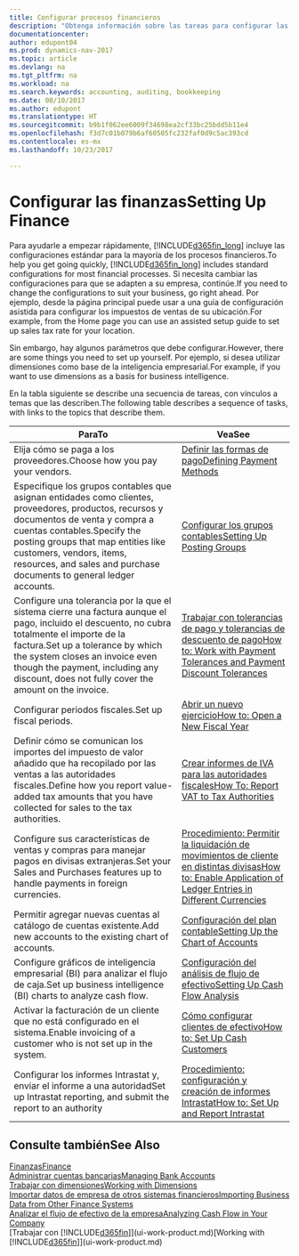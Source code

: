 ```yaml
---
title: Configurar procesos financieros
description: "Obtenga información sobre las tareas para configurar las finanzas en su empresa para adaptarse a todas sus necesidades de contabilidad o auditoría."
documentationcenter: 
author: edupont04
ms.prod: dynamics-nav-2017
ms.topic: article
ms.devlang: na
ms.tgt_pltfrm: na
ms.workload: na
ms.search.keywords: accounting, auditing, bookkeeping
ms.date: 08/10/2017
ms.author: edupont
ms.translationtype: HT
ms.sourcegitcommit: b9b1f062ee6009f34698ea2cf33bc25bdd5b11e4
ms.openlocfilehash: f3d7c01b079b6af60505fc232faf0d9c5ac393cd
ms.contentlocale: es-mx
ms.lasthandoff: 10/23/2017

---
```

# <a name="setting-up-finance"></a><span data-ttu-id="9eb77-103">Configurar las finanzas</span><span class="sxs-lookup"><span data-stu-id="9eb77-103">Setting Up Finance</span></span>
<span data-ttu-id="9eb77-104">Para ayudarle a empezar rápidamente, [!INCLUDE[d365fin_long](includes/d365fin_long_md.md)] incluye las configuraciones estándar para la mayoría de los procesos financieros.</span><span class="sxs-lookup"><span data-stu-id="9eb77-104">To help you get going quickly, [!INCLUDE[d365fin_long](includes/d365fin_long_md.md)] includes standard configurations for most financial processes.</span></span> <span data-ttu-id="9eb77-105">Si necesita cambiar las configuraciones para que se adapten a su empresa, continúe.</span><span class="sxs-lookup"><span data-stu-id="9eb77-105">If you need to change the configurations to suit your business, go right ahead.</span></span> <span data-ttu-id="9eb77-106">Por ejemplo, desde la página principal puede usar a una guía de configuración asistida para configurar los impuestos de ventas de su ubicación.</span><span class="sxs-lookup"><span data-stu-id="9eb77-106">For example, from the Home page you can use an assisted setup guide to set up sales tax rate for your location.</span></span>  

<span data-ttu-id="9eb77-107">Sin embargo, hay algunos parámetros que debe configurar.</span><span class="sxs-lookup"><span data-stu-id="9eb77-107">However, there are some things you need to set up yourself.</span></span> <span data-ttu-id="9eb77-108">Por ejemplo, si desea utilizar dimensiones como base de la inteligencia empresarial.</span><span class="sxs-lookup"><span data-stu-id="9eb77-108">For example, if you want to use dimensions as a basis for business intelligence.</span></span>  

<span data-ttu-id="9eb77-109">En la tabla siguiente se describe una secuencia de tareas, con vínculos a temas que las describen.</span><span class="sxs-lookup"><span data-stu-id="9eb77-109">The following table describes a sequence of tasks, with links to the topics that describe them.</span></span>

| <span data-ttu-id="9eb77-110">Para</span><span class="sxs-lookup"><span data-stu-id="9eb77-110">To</span></span> | <span data-ttu-id="9eb77-111">Vea</span><span class="sxs-lookup"><span data-stu-id="9eb77-111">See</span></span> |
| --- | --- |
| <span data-ttu-id="9eb77-112">Elija cómo se paga a los proveedores.</span><span class="sxs-lookup"><span data-stu-id="9eb77-112">Choose how you pay your vendors.</span></span> |[<span data-ttu-id="9eb77-113">Definir las formas de pago</span><span class="sxs-lookup"><span data-stu-id="9eb77-113">Defining Payment Methods</span></span>](finance-payment-methods.md) |
| <span data-ttu-id="9eb77-114">Especifique los grupos contables que asignan entidades como clientes, proveedores, productos, recursos y documentos de venta y compra a cuentas contables.</span><span class="sxs-lookup"><span data-stu-id="9eb77-114">Specify the posting groups that map entities like customers, vendors, items, resources, and sales and purchase documents to general ledger accounts.</span></span> |[<span data-ttu-id="9eb77-115">Configurar los grupos contables</span><span class="sxs-lookup"><span data-stu-id="9eb77-115">Setting Up Posting Groups</span></span>](finance-posting-groups.md)|
|<span data-ttu-id="9eb77-116">Configure una tolerancia por la que el sistema cierre una factura aunque el pago, incluido el descuento, no cubra totalmente el importe de la factura.</span><span class="sxs-lookup"><span data-stu-id="9eb77-116">Set up a tolerance by which the system closes an invoice even though the payment, including any discount, does not fully cover the amount on the invoice.</span></span>|[<span data-ttu-id="9eb77-117">Trabajar con tolerancias de pago y tolerancias de descuento de pago</span><span class="sxs-lookup"><span data-stu-id="9eb77-117">How to: Work with Payment Tolerances and Payment Discount Tolerances</span></span>](finance-payment-tolerance-and-payment-discount-tolerance.md)|
| <span data-ttu-id="9eb77-118">Configurar periodos fiscales.</span><span class="sxs-lookup"><span data-stu-id="9eb77-118">Set up fiscal periods.</span></span> |[<span data-ttu-id="9eb77-119">Abrir un nuevo ejercicio</span><span class="sxs-lookup"><span data-stu-id="9eb77-119">How to: Open a New Fiscal Year</span></span>](finance-how-open-new-fiscal-year.md) |
| <span data-ttu-id="9eb77-120">Definir cómo se comunican los importes del impuesto de valor añadido que ha recopilado por las ventas a las autoridades fiscales.</span><span class="sxs-lookup"><span data-stu-id="9eb77-120">Define how you report value-added tax amounts that you have collected for sales to the tax authorities.</span></span> |[<span data-ttu-id="9eb77-121">Crear informes de IVA para las autoridades fiscales</span><span class="sxs-lookup"><span data-stu-id="9eb77-121">How To: Report VAT to Tax Authorities</span></span>](finance-how-report-vat.md)|
| <span data-ttu-id="9eb77-122">Configure sus características de ventas y compras para manejar pagos en divisas extranjeras.</span><span class="sxs-lookup"><span data-stu-id="9eb77-122">Set your Sales and Purchases features up to handle payments in foreign currencies.</span></span>|[<span data-ttu-id="9eb77-123">Procedimiento: Permitir la liquidación de movimientos de cliente en distintas divisas</span><span class="sxs-lookup"><span data-stu-id="9eb77-123">How to: Enable Application of Ledger Entries in Different Currencies</span></span>](finance-how-enable-application-ledger-entries-different-currencies.md)
| <span data-ttu-id="9eb77-124">Permitir agregar nuevas cuentas al catálogo de cuentas existente.</span><span class="sxs-lookup"><span data-stu-id="9eb77-124">Add new accounts to the existing chart of accounts.</span></span> |[<span data-ttu-id="9eb77-125">Configuración del plan contable</span><span class="sxs-lookup"><span data-stu-id="9eb77-125">Setting Up the Chart of Accounts</span></span>](finance-setup-chart-accounts.md) |
| <span data-ttu-id="9eb77-126">Configure gráficos de inteligencia empresarial (BI) para analizar el flujo de caja.</span><span class="sxs-lookup"><span data-stu-id="9eb77-126">Set up business intelligence (BI) charts to analyze cash flow.</span></span> |[<span data-ttu-id="9eb77-127">Configuración del análisis de flujo de efectivo</span><span class="sxs-lookup"><span data-stu-id="9eb77-127">Setting Up Cash Flow Analysis</span></span>](finance-setup-cash-flow-analyses.md) |
|<span data-ttu-id="9eb77-128">Activar la facturación de un cliente que no está configurado en el sistema.</span><span class="sxs-lookup"><span data-stu-id="9eb77-128">Enable invoicing of a customer who is not set up in the system.</span></span>|[<span data-ttu-id="9eb77-129">Cómo configurar clientes de efectivo</span><span class="sxs-lookup"><span data-stu-id="9eb77-129">How to: Set Up Cash Customers</span></span>](finance-how-to-set-up-cash-customers.md)|
| <span data-ttu-id="9eb77-130">Configurar los informes Intrastat y, enviar el informe a una autoridad</span><span class="sxs-lookup"><span data-stu-id="9eb77-130">Set up Intrastat reporting, and submit the report to an authority</span></span> | [<span data-ttu-id="9eb77-131">Procedimiento: configuración y creación de informes Intrastat</span><span class="sxs-lookup"><span data-stu-id="9eb77-131">How to: Set Up and Report Intrastat</span></span>](finance-how-setup-report-intrastat.md)|

## <a name="see-also"></a><span data-ttu-id="9eb77-132">Consulte también</span><span class="sxs-lookup"><span data-stu-id="9eb77-132">See Also</span></span>
[<span data-ttu-id="9eb77-133">Finanzas</span><span class="sxs-lookup"><span data-stu-id="9eb77-133">Finance</span></span>](finance.md)  
[<span data-ttu-id="9eb77-134">Administrar cuentas bancarias</span><span class="sxs-lookup"><span data-stu-id="9eb77-134">Managing Bank Accounts</span></span>](bank-manage-bank-accounts.md)  
[<span data-ttu-id="9eb77-135">Trabajar con dimensiones</span><span class="sxs-lookup"><span data-stu-id="9eb77-135">Working with Dimensions</span></span>](finance-dimensions.md)  
[<span data-ttu-id="9eb77-136">Importar datos de empresa de otros sistemas financieros</span><span class="sxs-lookup"><span data-stu-id="9eb77-136">Importing Business Data from Other Finance Systems</span></span>](upload-data.md)  
[<span data-ttu-id="9eb77-137">Analizar el flujo de efectivo de la empresa</span><span class="sxs-lookup"><span data-stu-id="9eb77-137">Analyzing Cash Flow in Your Company</span></span>](finance-analyze-cash-flow.md)  
<span data-ttu-id="9eb77-138">[Trabajar con [!INCLUDE[d365fin](includes/d365fin_md.md)]](ui-work-product.md)</span><span class="sxs-lookup"><span data-stu-id="9eb77-138">[Working with [!INCLUDE[d365fin](includes/d365fin_md.md)]](ui-work-product.md)</span></span>  

##

